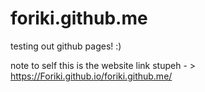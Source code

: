 # foriki.github.me
testing out github pages! :)

note to self this is the website link stupeh - > https://Foriki.github.io/foriki.github.me/
